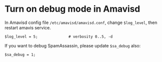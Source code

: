 # Turn on debug mode in Amavisd

In Amavisd config file `/etc/amavisd/amavisd.conf`, change `$log_level`, then restart amavis service.

```
$log_level = 5;              # verbosity 0..5, -d
```

If you want to debug SpamAssassin, please update `$sa_debug` also:

```
$sa_debug = 1;
```
